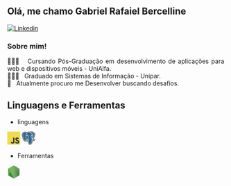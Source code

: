 <div align="justify">
<h2>Olá, me chamo Gabriel Rafaiel Bercelline</h2>

[![Linkedin](https://img.shields.io/badge/Gabriel_Bercelline%20-blue?style=flat-square&logo=Linkedin&logoColor=white)](https://www.linkedin.com/in/gabriel-rafaiel-bercelline-3a49b3154/)


<h3>  Sobre mim!</h3>

  🙋🏻‍♂️ &nbsp; Cursando Pós-Graduação em desenvolvimento de aplicações para web e dispositivos móveis - UniAlfa. <br />
  🙋🏻‍♂️ &nbsp; Graduado em Sistemas de Informação - Unipar. <br />
  💼 &nbsp; Atualmente procuro me Desenvolver buscando desafios.

## Linguagens e Ferramentas

- linguagens

<code><img height="30" src="https://raw.githubusercontent.com/github/explore/80688e429a7d4ef2fca1e82350fe8e3517d3494d/topics/javascript/javascript.png"></code>
<code><img height="30" src="https://raw.githubusercontent.com/github/explore/80688e429a7d4ef2fca1e82350fe8e3517d3494d/topics/postgresql/postgresql.png"></code>
 
    
- Ferramentas


<code><img height="30" src="https://raw.githubusercontent.com/github/explore/80688e429a7d4ef2fca1e82350fe8e3517d3494d/topics/nodejs/nodejs.png"></code>
